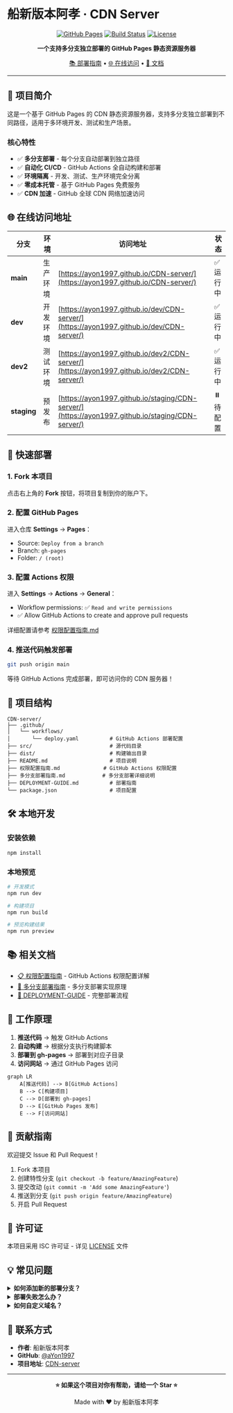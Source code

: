 # 船新版本阿孝 · CDN Server

<div align="center">

[![GitHub Pages](https://img.shields.io/badge/GitHub%20Pages-Active-success?logo=github)](https://ayon1997.github.io/CDN-server/)
[![Build Status](https://img.shields.io/github/actions/workflow/status/ayon1997/CDN-server/deploy.yaml?label=Build)](https://github.com/ayon1997/CDN-server/actions)
[![License](https://img.shields.io/badge/License-ISC-blue.svg)](LICENSE)

**一个支持多分支独立部署的 GitHub Pages 静态资源服务器**

[📚 部署指南](#-快速部署) • [🌐 在线访问](https://ayon1997.github.io/CDN-server/) • [📖 文档](#-相关文档)

</div>

---

## 📖 项目简介

这是一个基于 GitHub Pages 的 CDN 静态资源服务器，支持多分支独立部署到不同路径，适用于多环境开发、测试和生产场景。

### 核心特性

- ✅ **多分支部署** - 每个分支自动部署到独立路径
- ✅ **自动化 CI/CD** - GitHub Actions 全自动构建和部署
- ✅ **环境隔离** - 开发、测试、生产环境完全分离
- ✅ **零成本托管** - 基于 GitHub Pages 免费服务
- ✅ **CDN 加速** - GitHub 全球 CDN 网络加速访问

## 🌐 在线访问地址

| 分支 | 环境 | 访问地址 | 状态 |
|------|------|----------|------|
| **main** | 生产环境 | [https://ayon1997.github.io/CDN-server/](https://ayon1997.github.io/CDN-server/) | ✅ 运行中 |
| **dev** | 开发环境 | [https://ayon1997.github.io/dev/CDN-server/](https://ayon1997.github.io/dev/CDN-server/) | ✅ 运行中 |
| **dev2** | 测试环境 | [https://ayon1997.github.io/dev2/CDN-server/](https://ayon1997.github.io/dev2/CDN-server/) | ✅ 运行中 |
| **staging** | 预发布 | [https://ayon1997.github.io/staging/CDN-server/](https://ayon1997.github.io/staging/CDN-server/) | ⏸️ 待配置 |

## 🚀 快速部署

### 1. Fork 本项目

点击右上角的 **Fork** 按钮，将项目复制到你的账户下。

### 2. 配置 GitHub Pages

进入仓库 **Settings** → **Pages**：
- Source: `Deploy from a branch`
- Branch: `gh-pages`
- Folder: `/ (root)`

### 3. 配置 Actions 权限

进入 **Settings** → **Actions** → **General**：
- Workflow permissions: ✅ `Read and write permissions`
- ✅ Allow GitHub Actions to create and approve pull requests

详细配置请参考 [权限配置指南.md](./权限配置指南.md)

### 4. 推送代码触发部署

```bash
git push origin main
```

等待 GitHub Actions 完成部署，即可访问你的 CDN 服务器！

## 📁 项目结构

```
CDN-server/
├── .github/
│   └── workflows/
│       └── deploy.yaml          # GitHub Actions 部署配置
├── src/                         # 源代码目录
├── dist/                        # 构建输出目录
├── README.md                    # 项目说明
├── 权限配置指南.md              # GitHub Actions 权限配置
├── 多分支部署指南.md            # 多分支部署详细说明
├── DEPLOYMENT-GUIDE.md          # 部署指南
└── package.json                 # 项目配置
```

## 🛠️ 本地开发

### 安装依赖

```bash
npm install
```

### 本地预览

```bash
# 开发模式
npm run dev

# 构建项目
npm run build

# 预览构建结果
npm run preview
```

## 📚 相关文档

- [📋 权限配置指南](./权限配置指南.md) - GitHub Actions 权限配置详解
- [🌿 多分支部署指南](./多分支部署指南.md) - 多分支部署实现原理
- [🚀 DEPLOYMENT-GUIDE](./DEPLOYMENT-GUIDE.md) - 完整部署流程

## 🔧 工作原理

1. **推送代码** → 触发 GitHub Actions
2. **自动构建** → 根据分支执行构建脚本
3. **部署到 gh-pages** → 部署到对应子目录
4. **访问网站** → 通过 GitHub Pages 访问

```mermaid
graph LR
    A[推送代码] --> B[GitHub Actions]
    B --> C[构建项目]
    C --> D[部署到 gh-pages]
    D --> E[GitHub Pages 发布]
    E --> F[访问网站]
```

## 🤝 贡献指南

欢迎提交 Issue 和 Pull Request！

1. Fork 本项目
2. 创建特性分支 (`git checkout -b feature/AmazingFeature`)
3. 提交改动 (`git commit -m 'Add some AmazingFeature'`)
4. 推送到分支 (`git push origin feature/AmazingFeature`)
5. 开启 Pull Request

## 📝 许可证

本项目采用 ISC 许可证 - 详见 [LICENSE](LICENSE) 文件

## 💡 常见问题

<details>
<summary><b>如何添加新的部署分支？</b></summary>

参考 [多分支部署指南.md](./多分支部署指南.md) 中的"添加新分支"章节。
</details>

<details>
<summary><b>部署失败怎么办？</b></summary>

请查看 [权限配置指南.md](./权限配置指南.md) 中的故障排除部分。
</details>

<details>
<summary><b>如何自定义域名？</b></summary>

在 GitHub Pages 设置中配置自定义域名，并在项目根目录添加 `CNAME` 文件。
</details>

## 📮 联系方式

- **作者**: 船新版本阿孝
- **GitHub**: [@aYon1997](https://github.com/aYon1997)
- **项目地址**: [CDN-server](https://github.com/aYon1997/CDN-server)

---

<div align="center">

**⭐ 如果这个项目对你有帮助，请给一个 Star ⭐**

Made with ❤️ by 船新版本阿孝

</div>
